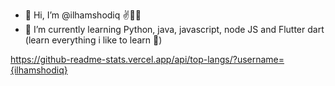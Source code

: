 - 👋 Hi, I’m @ilhamshodiq ✌👨‍💻
- 🌱 I’m currently learning Python, java, javascript, node JS and Flutter dart (learn everything i like to learn 🤣)
<!-- - 👨‍💻 I'm currently working on discord bot project 🤖 and mobile app project 📱 -->





https://github-readme-stats.vercel.app/api/top-langs/?username={ilhamshodiq}
<!---
ilhamshodiq/ilhamshodiq is a ✨ special ✨ repository because its `README.md` (this file) appears on your GitHub profile.
You can click the Preview link to take a look at your changes.
--->
